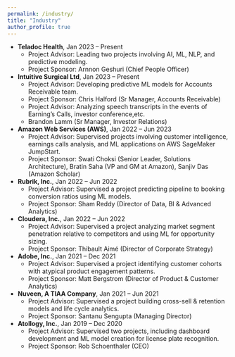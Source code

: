 ```yaml
---
permalink: /industry/
title: "Industry"
author_profile: true
---
```


<ul>
  <li><strong>Teladoc Health</strong>, Jan 2023 – Present
    <ul>
      <li>Project Advisor: Leading two projects involving AI, ML, NLP, and predictive modeling.</li>
      <li>Project Sponsor: Arnnon Geshuri (Chief People Officer)</li>
    </ul>
  </li>

  <li><strong>Intuitive Surgical Ltd</strong>, Jan 2023 – Present
    <ul>
      <li>Project Advisor: Developing predictive ML models for Accounts Receivable team.</li>
      <li>Project Sponsor: Chris Halford (Sr Manager, Accounts Receivable)</li>
      <li>Project Advisor: Analyzing speech transcripts in the events of Earning’s Calls,
investor conference,etc.</li>
      <li>Brandon Lamm (Sr Manager, Investor Relations)</li>
    </ul>
  </li>

  <li><strong>Amazon Web Services (AWS)</strong>, Jan 2022 – Jun 2023
    <ul>
      <li>Project Advisor: Supervised projects involving customer intelligence, earnings calls analysis, and ML applications on AWS SageMaker JumpStart.</li>
      <li>Project Sponsor: Swati Choksi (Senior Leader, Solutions Architecture), Bratin Saha (VP and GM at Amazon), Sanjiv Das (Amazon Scholar)</li>
    </ul>
  </li>

  <li><strong>Rubrik, Inc.</strong>, Jan 2022 – Jun 2022
    <ul>
      <li>Project Advisor: Supervised a project predicting pipeline to booking conversion ratios using ML models.</li>
      <li>Project Sponsor: Sham Reddy (Director of Data, BI & Advanced Analytics)</li>
    </ul>
  </li>

  <li><strong>Cloudera, Inc.</strong>, Jan 2022 – Jun 2022
    <ul>
      <li>Project Advisor: Supervised a project analyzing market segment penetration relative to competitors and using ML for opportunity sizing.</li>
      <li>Project Sponsor: Thibault Aimé (Director of Corporate Strategy)</li>
    </ul>
  </li>

  <li><strong>Adobe, Inc.</strong>, Jan 2021 – Dec 2021
    <ul>
      <li>Project Advisor: Supervised a project identifying customer cohorts with atypical product engagement patterns.</li>
      <li>Project Sponsor: Matt Bergstrom (Director of Product & Customer Analytics)</li>
    </ul>
  </li>

  <li><strong>Nuveen, A TIAA Company</strong>, Jan 2021 – Jun 2021
    <ul>
      <li>Project Advisor: Supervised a project building cross-sell & retention models and life cycle analytics.</li>
      <li>Project Sponsor: Santanu Sengupta (Managing Director)</li>
    </ul>
  </li>

  <li><strong>Atollogy, Inc.</strong>, Jan 2019 – Dec 2020
    <ul>
      <li>Project Advisor: Supervised two projects, including dashboard development and ML model creation for license plate recognition.</li>
      <li>Project Sponsor: Rob Schoenthaler (CEO)</li>
    </ul>
  </li>
</ul>
